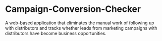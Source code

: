 # Campaign-Conversion-Checker
A web-based application that eliminates the manual work of following up with distributors and tracks whether leads from marketing campaigns with distributors have become business opportunities.

